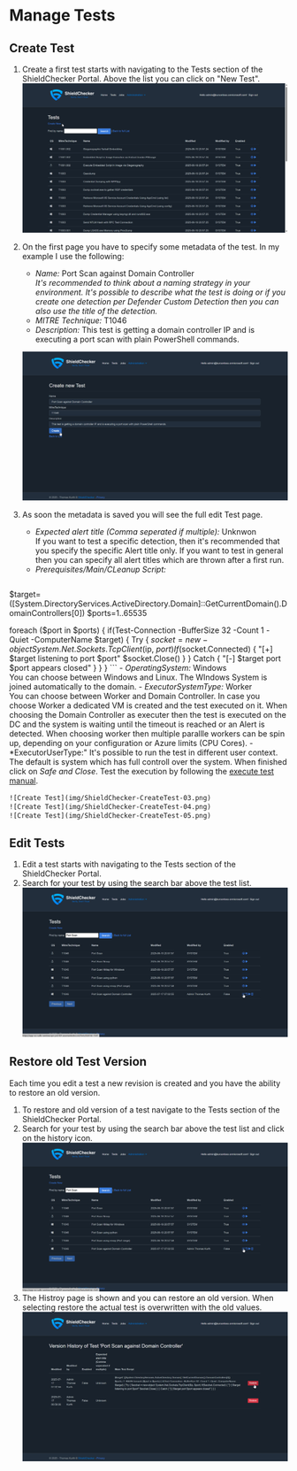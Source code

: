 # Manage Tests

## Create Test

1. Create a first test starts with navigating to the Tests section of the ShieldChecker Portal. Above the list you can click on "New Test".
    ![Test List](img/ShieldChecker-CreateTest-01.png)

2. On the first page you have to specify some metadata of the test. In my example I use the following:
    - *Name:* Port Scan against Domain Controller<br />_It's recommended to think about a naming strategy in your environment. It's possible to describe what the test is doing or if you create one detection per Defender Custom Detection then you can also use the title of the detection._
    - *MITRE Technique:* T1046
    - *Description:* This test is getting a domain controller IP and is executing a port scan with plain PowerShell commands.

    ![Create Test](img/ShieldChecker-CreateTest-02.png)

3. As soon the metadata is saved you will see the full edit Test page. 

    - *Expected alert title (Comma seperated if multiple):* Unknwon<br />If you want to test a specific detection, then it's recommended that you specify the specific Alert title only. If you want to test in general then you can specify all alert titles which are thrown after a first run. 
    - *Prerequisites/Main/CLeanup Script:* <br /> 
    ```powershell
$target=([System.DirectoryServices.ActiveDirectory.Domain]::GetCurrentDomain().DomainControllers[0])
$ports=1..65535

foreach ($port in $ports)
{
  if(Test-Connection -BufferSize 32 -Count 1 -Quiet -ComputerName $target)
  {
    Try
    {
      $socket = new-object System.Net.Sockets.TcpClient($ip, $port)
      If($socket.Connected)
      {
        "[+] $target listening to port $port"
        $socket.Close() 
      }
    }
    Catch
    {
      "[-] $target port $port appears closed"
    }
  }
}
    ```
    - *OperatingSystem:* Windows <br /> You can choose between Windows and Linux. The WIndows System is joined automatically to the domain.
    - *ExecutorSystemType:* Worker <br />You can choose between Worker and Domain Controller. In case you choose Worker a dedicated VM is created and the test executed on it. When choosing the Domain Controller as executer then the test is executed on the DC and the system is waiting until the timeout is reached or an Alert is detected. When choosing worker then multiple parallle workers can be spin up, depending on your configuration or Azure limits (CPU Cores).
    - *ExecutorUserType:" It's possible to run the test in different user context. The default is system which has full controll over the system.
    When finished click on *Safe and Close*. Test the execution by following the [execute test manual](/docs/RunAndScheduleTests.md).

    ![Create Test](img/ShieldChecker-CreateTest-03.png)
    ![Create Test](img/ShieldChecker-CreateTest-04.png)
    ![Create Test](img/ShieldChecker-CreateTest-05.png)


## Edit Tests

1. Edit a test starts with navigating to the Tests section of the ShieldChecker Portal.
2. Search for your test by using the search bar above the test list.
    ![List Tests](img/ShieldChecker-ListTests-01.png)

## Restore old Test Version

Each time you edit a test a new revision is created and you have the ability to restore an old version.

1. To restore and old version of a test navigate to the Tests section of the ShieldChecker Portal.
2. Search for your test by using the search bar above the test list and click on the history icon.
    ![List Tests](img/ShieldChecker-ListTests-01.png)
3. The Histroy page is shown and you can restore an old version. When selecting restore the actual test is overwritten with the old values.
    ![Restore Test](img/ShieldChecker-RestoreOldVersion-01.png)
